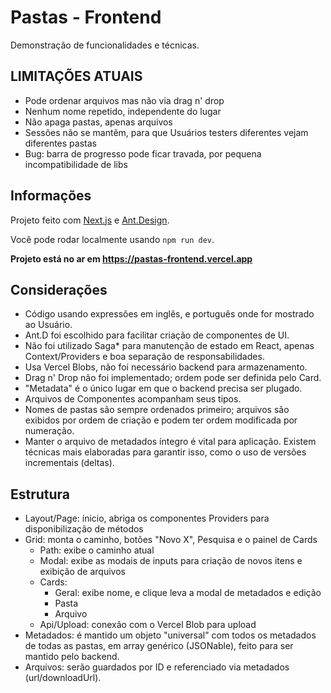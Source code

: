 # Pastas - Frontend

Demonstração de funcionalidades e técnicas.

## LIMITAÇÕES ATUAIS

- Pode ordenar arquivos mas não via drag n' drop
- Nenhum nome repetido, independente do lugar
- Não apaga pastas, apenas arquivos
- Sessões não se mantêm, para que Usuários testers diferentes vejam diferentes pastas
- Bug: barra de progresso pode ficar travada, por pequena incompatibilidade de libs

## Informações

Projeto feito com [Next.js](https://nextjs.org) e [Ant.Design](https://ant.design/components/overview/).

Você pode rodar localmente usando `npm run dev`.

**Projeto está no ar em https://pastas-frontend.vercel.app**  

## Considerações

- Código usando expressões em inglês, e português onde for mostrado ao Usuário.
- Ant.D foi escolhido para facilitar criação de componentes de UI.
- Não foi utilizado Saga* para manutenção de estado em React, apenas Context/Providers e boa separação de responsabilidades.
- Usa Vercel Blobs, não foi necessário backend para armazenamento.
- Drag n' Drop não foi implementado; ordem pode ser definida pelo Card.
- "Metadata" é o único lugar em que o backend precisa ser plugado.
- Arquivos de Componentes acompanham seus tipos.
- Nomes de pastas são sempre ordenados primeiro; arquivos são exibidos por ordem de criação e podem ter ordem modificada por numeração.
- Manter o arquivo de metadados íntegro é vital para aplicação. Existem técnicas mais elaboradas para garantir isso, como o uso de versões incrementais (deltas).

## Estrutura

- Layout/Page: ínicio, abriga os componentes Providers para disponibilização de métodos
- Grid: monta o caminho, botões "Novo X", Pesquisa e o painel de Cards
  - Path: exibe o caminho atual
  - Modal: exibe as modais de inputs para criação de novos itens e exibição de arquivos
  - Cards:
    - Geral: exibe nome, e clique leva a modal de metadados e edição
    - Pasta
    - Arquivo
  - Api/Upload: conexão com o Vercel Blob para upload
- Metadados: é mantido um objeto "universal" com todos os metadados de todas as pastas, em array genérico (JSONable), feito para ser mantido pelo backend.
- Arquivos: serão guardados por ID e referenciado via metadados (url/downloadUrl).
